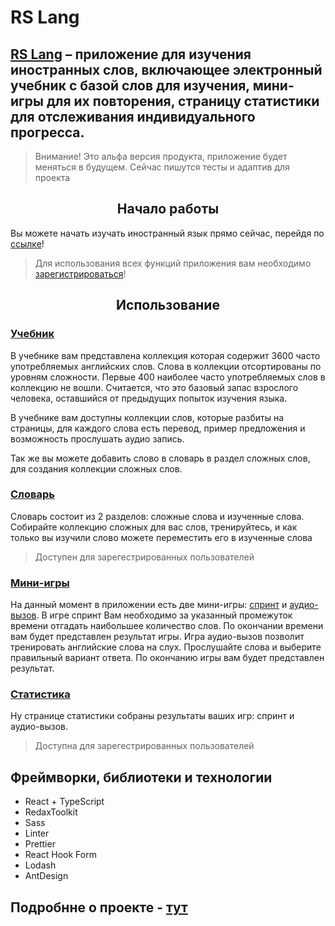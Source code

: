 # RS Lang

## [RS Lang](https://rs-lang-ks.netlify.app/) – приложение для изучения иностранных слов, включающее электронный учебник с базой слов для изучения, мини-игры для их повторения, страницу статистики для отслеживания индивидуального прогресса.

> Внимание! Это альфа версия продукта, приложение будет меняться в будущем. Сейчас пишутся тесты и адаптив для проекта

<h2 style="text-align: center">Начало работы</h2>

Вы можете начать изучать иностранный язык прямо сейчас, перейдя по [ссылке](https://rs-lang-ks.netlify.app/)!

> Для использования всех функций приложения вам необходимо [зарегистрироваться](https://rslang-sergeykozlovskiy.netlify.app/authorization/)!

<h2 style="text-align: center">Использование</h2>

 ### [Учебник](https://rs-lang-ks.netlify.app/book)

В учебнике вам представлена коллекция которая содержит 3600 часто употребляемых английских слов. Слова в коллекции отсортированы по уровням сложности. Первые 400 наиболее часто употребляемых слов в коллекцию не вошли. Считается, что это базовый запас взрослого человека, оставшийся от предыдущих попыток изучения языка. 

В учебнике вам доступны коллекции слов, которые разбиты на страницы, для каждого слова есть перевод, пример предложения и возможность прослушать аудио запись.

Так же вы можете добавить слово в словарь в раздел сложных слов, для создания коллекции сложных слов.

 ### [Словарь](https://rs-lang-ks.netlify.app/userWords)

Словарь состоит из 2 разделов:  сложные слова и изученные слова. Собирайте коллекцию сложных для вас слов, тренируйтесь, и как только вы изучили слово можете переместить его в изученные слова
> Доступен для зарегестрированных пользователей

 ### [Мини-игры](https://rs-lang-ks.netlify.app/games)

На данный момент в приложении есть две мини-игры: [спринт](https://rs-lang-ks.netlify.app/sprint) и [аудио-вызов](https://rs-lang-ks.netlify.app/audioChallenge). В игре спринт Вам необходимо за указанный промежуток времени отгадать  наибольшее количество слов. По окончании времени вам будет представлен результат игры. Игра аудио-вызов позволит тренировать английские слова на слух. Прослушайте слова и выберите правильный вариант ответа. По окончанию игры вам будет представлен результат.

### [Статистика](https://rslang-sergeykozlovskiy.netlify.app/statistics)
 Ну странице статистики собраны результаты ваших игр: спринт и аудио-вызов.
 > Доступна для зарегестрированных пользователей
 
 ## Фреймворки, библиотеки и технологии
 - React + TypeScript
 - RedaxToolkit
 - Sass
 - Linter
 - Prettier
 - React Hook Form
 - Lodash
 - AntDesign
## Подробнне о проекте - [тут](https://rs-lang-ks.netlify.app/about)












